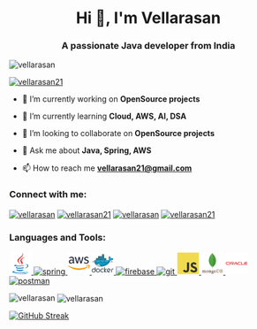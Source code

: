 <h1 align="center">Hi 👋, I'm Vellarasan</h1>
<h3 align="center">A passionate Java developer from India</h3>

<p align="left"> <img src="https://komarev.com/ghpvc/?username=vellarasan&label=Profile%20views&color=0e75b6&style=flat" alt="vellarasan" /> </p>

<p align="left"> <a href="https://twitter.com/vellarasan21" target="blank"><img src="https://img.shields.io/twitter/follow/vellarasan21?logo=twitter&style=for-the-badge" alt="vellarasan21" /></a> </p>

- 🔭 I’m currently working on **OpenSource projects**

- 🌱 I’m currently learning **Cloud, AWS, AI, DSA**

- 👯 I’m looking to collaborate on **OpenSource projects**

- 💬 Ask me about **Java, Spring, AWS**

- 📫 How to reach me **vellarasan21@gmail.com**

<h3 align="left">Connect with me:</h3>
<p align="left">
<a href="https://dev.to/vellarasan" target="blank"><img align="center" src="https://cdn.jsdelivr.net/npm/simple-icons@3.0.1/icons/dev-dot-to.svg" alt="vellarasan" height="30" width="40" /></a>
<a href="https://twitter.com/vellarasan21" target="blank"><img align="center" src="https://cdn.jsdelivr.net/npm/simple-icons@3.0.1/icons/twitter.svg" alt="vellarasan21" height="30" width="40" /></a>
<a href="https://linkedin.com/in/vellarasan" target="blank"><img align="center" src="https://cdn.jsdelivr.net/npm/simple-icons@3.0.1/icons/linkedin.svg" alt="vellarasan" height="30" width="40" /></a>
<a href="https://instagram.com/vellarasan21" target="blank"><img align="center" src="https://cdn.jsdelivr.net/npm/simple-icons@3.0.1/icons/instagram.svg" alt="vellarasan21" height="30" width="40" /></a>
</p>

<h3 align="left">Languages and Tools:</h3>
<p align="left"> 
<a href="https://www.java.com" target="_blank"> <img src="https://raw.githubusercontent.com/devicons/devicon/master/icons/java/java-original.svg" alt="java" width="40" height="40"/> </a> 
<a href="https://spring.io/" target="_blank"> <img src="https://www.vectorlogo.zone/logos/springio/springio-icon.svg" alt="spring" width="40" height="40"/> </a> 
<a href="https://aws.amazon.com" target="_blank"> <img src="https://raw.githubusercontent.com/devicons/devicon/master/icons/amazonwebservices/amazonwebservices-original-wordmark.svg" alt="aws" width="40" height="40"/> </a> 
<a href="https://www.docker.com/" target="_blank"> <img src="https://raw.githubusercontent.com/devicons/devicon/master/icons/docker/docker-original-wordmark.svg" alt="docker" width="40" height="40"/> </a> 
<a href="https://firebase.google.com/" target="_blank"> <img src="https://www.vectorlogo.zone/logos/firebase/firebase-icon.svg" alt="firebase" width="40" height="40"/> </a> 
<a href="https://git-scm.com/" target="_blank"> <img src="https://www.vectorlogo.zone/logos/git-scm/git-scm-icon.svg" alt="git" width="40" height="40"/> </a>  
<a href="https://developer.mozilla.org/en-US/docs/Web/JavaScript" target="_blank"> <img src="https://raw.githubusercontent.com/devicons/devicon/master/icons/javascript/javascript-original.svg" alt="javascript" width="40" height="40"/> </a> 
<a href="https://www.mongodb.com/" target="_blank"> <img src="https://raw.githubusercontent.com/devicons/devicon/master/icons/mongodb/mongodb-original-wordmark.svg" alt="mongodb" width="40" height="40"/> </a>
<a href="https://www.oracle.com/" target="_blank"> <img src="https://raw.githubusercontent.com/devicons/devicon/master/icons/oracle/oracle-original.svg" alt="oracle" width="40" height="40"/> </a> <a href="https://postman.com" target="_blank"> <img src="https://www.vectorlogo.zone/logos/getpostman/getpostman-icon.svg" alt="postman" width="40" height="40"/> </a> 
</p>

<p><img align="left" src="https://github-readme-stats.vercel.app/api/top-langs?username=vellarasan&show_icons=true&locale=en&layout=compact" alt="vellarasan" /></p>

<p>&nbsp;<img align="center" src="https://github-readme-stats.vercel.app/api?username=vellarasan&show_icons=true&locale=en" alt="vellarasan" /></p>

[![GitHub Streak](https://streak-stats.demolab.com?user=vellarasan&theme=transparent&hide_border=true&border_radius=2)](https://git.io/streak-stats)

